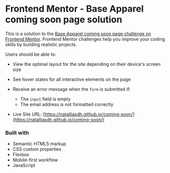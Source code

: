 # Frontend Mentor - Base Apparel coming soon page solution

This is a solution to the [Base Apparel coming soon page challenge on Frontend Mentor](https://www.frontendmentor.io/challenges/base-apparel-coming-soon-page-5d46b47f8db8a7063f9331a0). Frontend Mentor challenges help you improve your coding skills by building realistic projects. 

Users should be able to:

- View the optimal layout for the site depending on their device's screen size
- See hover states for all interactive elements on the page
- Receive an error message when the `form` is submitted if:
  - The `input` field is empty
  - The email address is not formatted correctly

- Live Site URL: [https://natalliasdh.github.io/coming-soon/](https://natalliasdh.github.io/coming-soon/)


### Built with

- Semantic HTML5 markup
- CSS custom properties
- Flexbox
- Mobile-first workflow
- JavaScript

